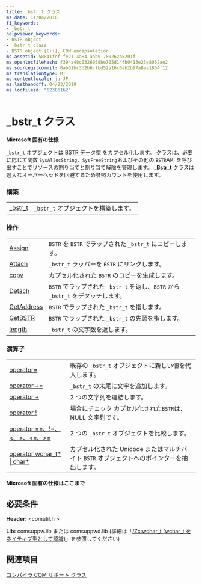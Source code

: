 ```yaml
---
title: _bstr_t クラス
ms.date: 11/04/2016
f1_keywords:
- _bstr_t
helpviewer_keywords:
- BSTR object
- _bstr_t class
- BSTR object [C++], COM encapsulation
ms.assetid: 58841fef-fe21-4a84-aab9-780262b5201f
ms.openlocfilehash: f394a48c0326058be705d14fb0413e23e8052ae2
ms.sourcegitcommit: 0ab61bc3d2b6cfbd52a16c6ab2b97a8ea1864f12
ms.translationtype: MT
ms.contentlocale: ja-JP
ms.lasthandoff: 04/23/2019
ms.locfileid: "62386162"
---
```

# <a name="bstrt-class"></a>_bstr_t クラス

**Microsoft 固有の仕様**

`_bstr_t` オブジェクトは [BSTR データ型](/previous-versions/windows/desktop/automat/bstr) をカプセル化します。 クラスは、必要に応じて関数 `SysAllocString`、`SysFreeString`およびその他の `BSTR`API を呼び出すことでリソースの割り当てと割り当て解除を管理します。 **_Bstr_t** クラスは過大なオーバーヘッドを回避するため参照カウントを使用します。

### <a name="construction"></a>構築

|||
|-|-|
|[_bstr_t](../cpp/bstr-t-bstr-t.md)|`_bstr_t` オブジェクトを構築します。|

### <a name="operations"></a>操作

|||
|-|-|
|[Assign](../cpp/bstr-t-assign.md)|`BSTR` を `BSTR` でラップされた `_bstr_t` にコピーします。|
|[Attach](../cpp/bstr-t-attach.md)|`_bstr_t` ラッパーを `BSTR` にリンクします。|
|[copy](../cpp/bstr-t-copy.md)|カプセル化された `BSTR` のコピーを生成します。|
|[Detach](../cpp/bstr-t-detach.md)|`BSTR` でラップされた `_bstr_t` を返し、`BSTR` から `_bstr_t` をデタッチします。|
|[GetAddress](../cpp/bstr-t-getaddress.md)|`BSTR` でラップされた `_bstr_t` を指します。|
|[GetBSTR](../cpp/bstr-t-getbstr.md)|`BSTR` でラップされた `_bstr_t` の先頭を指します。|
|[length](../cpp/bstr-t-length.md)|`_bstr_t` の文字数を返します。|

### <a name="operators"></a>演算子

|||
|-|-|
|[operator=](../cpp/bstr-t-operator-equal.md)|既存の `_bstr_t` オブジェクトに新しい値を代入します。|
|[operator +=](../cpp/bstr-t-operator-add-equal-plus.md)|`_bstr_t` の末尾に文字を追加します。|
|[operator +](../cpp/bstr-t-operator-add-equal-plus.md)|2 つの文字列を連結します。|
|[operator !](../cpp/bstr-t-operator-logical-not.md)|場合にチェック カプセル化された`BSTR`は、NULL 文字列です。|
|[operator ==、!=、\<、>、\<=、>=](../cpp/bstr-t-relational-operators.md)|2 つの `_bstr_t` オブジェクトを比較します。|
|[operator wchar_t\* &#124; char\*](../cpp/bstr-t-wchar-t-star-bstr-t-char-star.md)|カプセル化された Unicode またはマルチバイト `BSTR` オブジェクトへのポインターを抽出します。|

**Microsoft 固有の仕様はここまで**

## <a name="requirements"></a>必要条件

**Header:** \<comutil.h >

**Lib:** comsuppw.lib または comsuppwd.lib (詳細は「[/Zc:wchar_t (wchar_t をネイティブ型として認識)](../build/reference/zc-wchar-t-wchar-t-is-native-type.md)」を参照してください)

## <a name="see-also"></a>関連項目

[コンパイラ COM サポート クラス](../cpp/compiler-com-support-classes.md)